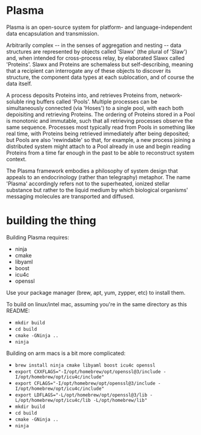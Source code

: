 # Plasma

Plasma is an open-source system for platform- and language-independent data
encapsulation and transmission.

Arbitrarily complex -- in the senses of aggregation and nesting -- data
structures are represented by objects called 'Slawx' (the plural of 'Slaw')
and, when intended for cross-process relay, by elaborated Slawx called
'Proteins'. Slawx and Proteins are schemaless but self-describing, meaning
that a recipient can interrogate any of these objects to discover its
structure, the component data types at each sublocation, and of course the
data itself.

A process deposits Proteins into, and retrieves Proteins from, network-soluble
ring buffers called 'Pools'. Multiple processes can be simultaneously
connected (via 'Hoses') to a single pool, with each both depoisiting and
retrieving Proteins. The ordering of Proteins stored in a Pool is monotonic
and immutable, such that all retrieving processes observe the same
sequence. Processes most typically read from Pools in something like real
time, with Proteins being retrieved immediately after being deposited; but
Pools are also 'rewindable' so that, for example, a new process joining a
distributed system might attach to a Pool already in use and begin reading
Proteins from a time far enough in the past to be able to reconstruct system
context.

The Plasma framework embodies a philosophy of system design that appeals to an
endocrinology (rather than telegraphy) metaphor. The name 'Plasma' accordingly
refers not to the superheated, ionized stellar substance but rather to the
liquid medium by which biological organisms' messaging molecules are
transported and diffused.

# building the thing

Building Plasma requires:

- ninja
- cmake
- libyaml
- boost
- icu4c
- openssl

Use your package manager (brew, apt, yum, zypper, etc) to install them.

To build on linux/intel mac, assuming you're in the same directory as this README:

- `mkdir build`
- `cd build`
- `cmake -GNinja ..`
- `ninja`

Building on arm macs is a bit more complicated:

- `brew install ninja cmake libyaml boost icu4c openssl`
- `export CXXFLAGS="-I/opt/homebrew/opt/openssl@3/include -I/opt/homebrew/opt/icu4c/include"`
- `export CFLAGS="-I/opt/homebrew/opt/openssl@3/include -I/opt/homebrew/opt/icu4c/include"`
- `export LDFLAGS="-L/opt/homebrew/opt/openssl@3/lib -L/opt/homebrew/opt/icu4c/lib -L/opt/homebrew/lib"`
- `mkdir build`
- `cd build`
- `cmake -GNinja ..`
- `ninja`


